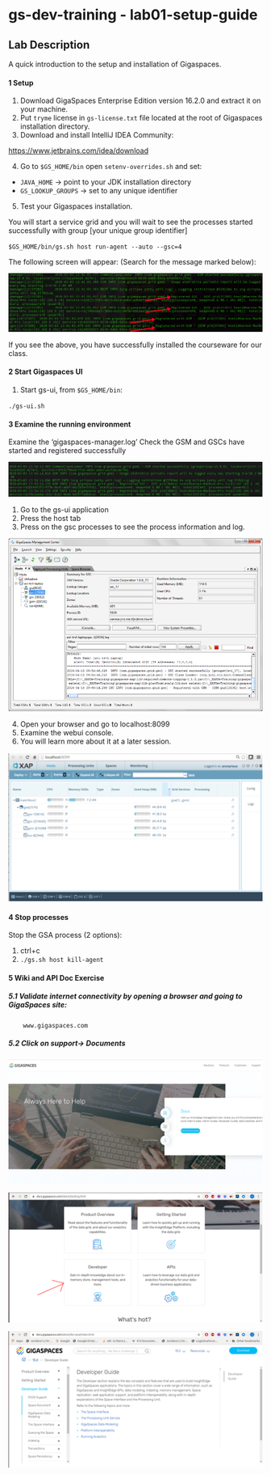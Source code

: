 # gs-dev-training - lab01-setup-guide

## Lab Description

A quick introduction to the setup and installation of Gigaspaces.

#### 1 Setup

1. Download GigaSpaces Enterprise Edition version 16.2.0 and extract it on your machine.
2. Put `tryme` license in `gs-license.txt` file located at the root of Gigaspaces installation directory.
3. Download and install IntelliJ IDEA Community:

https://www.jetbrains.com/idea/download

4. Go to `$GS_HOME/bin` open `setenv-overrides.sh` and set:

* `JAVA_HOME` -> point to your JDK installation directory
* `GS_LOOKUP_GROUPS` -> set to any unique identifier

5. Test your Gigaspaces installation.

You will start a service grid and you will wait to see the processes started successfully with group [your unique group identifier]

`$GS_HOME/bin/gs.sh host run-agent --auto --gsc=4`

The following screen will appear:
(Search for the message marked below):

![Screenshot](./Pictures/Picture1.png)

If you see the above, you have successfully installed the courseware for our class.


#### 2	Start Gigaspaces UI

1. Start gs-ui, from `$GS_HOME/bin`:

`./gs-ui.sh`
    
#### 3	Examine the running environment
    
Examine the ‘gigaspaces-manager.log’ Check the GSM and GSCs have started and registered successfully 

![Screenshot](./Pictures/Picture5.png)

1.	Go to the gs-ui application
2.	Press the host tab
3.	Press on the gsc processes to see the process information and log.
    
![Screenshot](./Pictures/Picture6.png)

4.	Open your browser and go to localhost:8099
5.	Examine the webui console.
6.	You will learn more about it at a later session.
    
![Screenshot](./Pictures/Picture7.png)

#### 4	Stop processes
Stop the GSA process (2 options):

1. ctrl+c
2. `./gs.sh host kill-agent`

#### 5	Wiki and API Doc Exercise

##### 5.1 Validate internet connectivity by opening a browser and going to GigaSpaces site:
        www.gigaspaces.com
##### 5.2 Click on support-> Documents

![Screenshot](./Pictures/Picture2.png)


![Screenshot](./Pictures/Picture3.png)

![Screenshot](./Pictures/Picture4.png)


